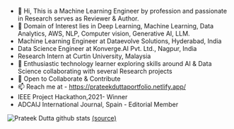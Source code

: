 - 👋 Hi, This is a Machine Learning Engineer by profession and passionate in Research serves as Reviewer & Author.
- 👀 Domain of Interest lies in Deep Learning, Machine Learning, Data Analytics, AWS, NLP, Computer vision, Generative AI, LLM.
- Machine Learning Engineer at Dataevolve Solutions, Hyderabad, India
- Data Science Engineer at Konverge.AI Pvt. Ltd., Nagpur, India
- Research Intern at Curtin University, Malaysia
- 🌱 Enthusiastic technology learner exploring skills around AI & Data Science collaborating with several Research projects
- 💞️ Open to Collaborate & Contribute
- 📫 Reach me at - https://prateekduttaportfolio.netlify.app/
- IEEE Project Hackathon,2021- Winner
- ADCAIJ International Journal, Spain - Editorial Member

![Prateek Dutta github stats](https://github-readme-stats.vercel.app/api?username=PrateekDutta2001&show_icons=true)
 [(source)](https://github.com/anuraghazra/github-readme-stats)

<!---
PrateekDutta2001/PrateekDutta2001 is a ✨ special ✨ repository because its `README.md` (this file) appears on your GitHub profile.
You can click the Preview link to take a look at your changes.
--->
